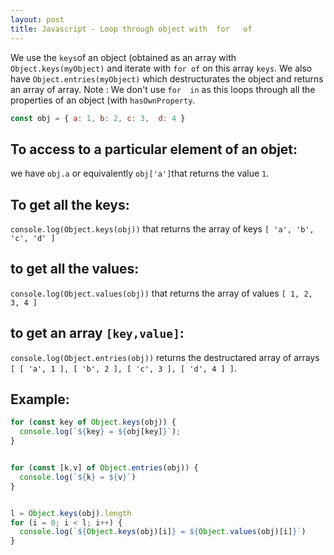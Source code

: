 ```yaml
---
layout: post
title: Javascript - Loop through object with  for   of
---
```


We use the `keys`of an object (obtained as an array with `Object.keys(myObject)` and iterate with `for of` on this array `keys`. We also have `Object.entries(myObject)`  which destructurates the object and returns an array of array.
Note : We don't use `for  in` as this loops through all the properties  of an object (with `hasOwnProperty`.


```javascript
const obj = { a: 1, b: 2, c: 3,  d: 4 }
```
## To access to a particular element of an objet:
we have `obj.a` or equivalently `obj['a']`that returns the value `1`.

## To get all the keys:
`console.log(Object.keys(obj))` that returns the array of keys `[ 'a', 'b', 'c', 'd' ]`

## to get all the values:
`console.log(Object.values(obj))` that returns the array of values `[ 1, 2, 3, 4 ]`

## to get an array `[key,value]`:
`console.log(Object.entries(obj))` returns the destructared array of arrays `[ [ 'a', 1 ], [ 'b', 2 ], [ 'c', 3 ], [ 'd', 4 ] ]`.

## Example:
```javascript
for (const key of Object.keys(obj)) {
  console.log(`${key} = ${obj[key]}`);
}


for (const [k,v] of Object.entries(obj)) {
  console.log(`${k} = ${v}`)
}


l = Object.keys(obj).length
for (i = 0; i < l; i++) {
  console.log(`${Object.keys(obj)[i]} = ${Object.values(obj)[i]}`)
}
```
